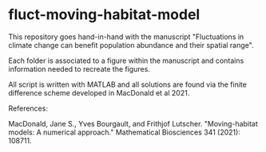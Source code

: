 # fluct-moving-habitat-model
This repository goes hand-in-hand with the manuscript "Fluctuations in climate change can benefit population abundance and their spatial range". 

Each folder is associated to a figure within the manuscript and contains information needed to recreate the figures.

All script is written with MATLAB and all solutions are found via the finite difference scheme developed in MacDonald et al 2021. 



References:

MacDonald, Jane S., Yves Bourgault, and Frithjof Lutscher. "Moving-habitat models: A numerical approach." Mathematical Biosciences 341 (2021): 108711.
